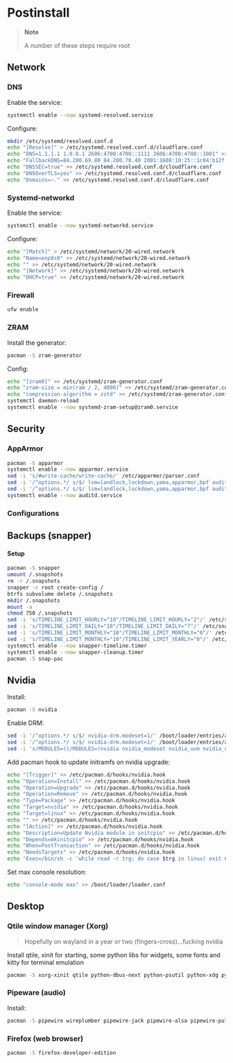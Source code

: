 # Postinstall

> **Note**
>
> A number of these steps require root

## Network

### DNS

Enable the service:

```zsh
systemctl enable --now systemd-resolved.service
```

Configure:

```zsh
mkdir /etc/systemd/resolved.conf.d
echo "[Resolve]" > /etc/systemd.resolved.conf.d/cloudflare.conf
echo "DNS=1.1.1.1 1.0.0.1 2606:4700:4700::1111 2606:4700:4700::1001" >> /etc/systemd.resolved.conf.d/cloudflare.conf
echo "FallbackDNS=84.200.69.80 84.200.70.40 2001:1608:10:25::1c04:b12f 2001:1608:10:25::9249:d69b" >> /etc/systemd.resolved.conf.d/cloudflare.conf
echo "DNSSEC=true" >> /etc/systemd.resolved.conf.d/cloudflare.conf
echo "DNSOverTLS=yes" >> /etc/systemd.resolved.conf.d/cloudflare.conf
echo "Domains=~." >> /etc/systemd.resolved.conf.d/cloudflare.conf
```

### Systemd-networkd

Enable the service:

```zsh
systemctl enable --now systemd-networkd.service
```

Configure:

```zsh
echo "[Match]" > /etc/systemd/network/20-wired.network
echo "Name=enp8s0" >> /etc/systemd/network/20-wired.network
echo "" >> /etc/systemd/network/20-wired.network
echo "[Network]" >> /etc/systemd/network/20-wired.network
echo "DHCP=true" >> /etc/systemd/network/20-wired.network
```

### Firewall

```zsh
ufw enable
```

### ZRAM

Install the generator:

```zsh
pacman -S zram-generator
```

Config:

```zsh
echo "[zram0]" >> /etc/systemd/zram-generator.conf
echo "zram-size = min(ram / 2, 4096)" >> /etc/systemd/zram-generator.conf
echo "compression-algorithm = zstd" >> /etc/systemd/zram-generator.conf
systemctl daemon-reload
systemctl enable --now systemd-zram-setup@zram0.service
```

## Security

### AppArmor

```zsh
pacman -S apparmor
systemctl enable --now apparmor.service
sed -i 's/#write-cache/write-cache/' /etc/apparmor/parser.conf
sed -i '/^options.*/ s/$/ lsm=landlock,lockdown,yama,apparmor,bpf audit=1/' /boot/loader/entries/arch.conf
sed -i '/^options.*/ s/$/ lsm=landlock,lockdown,yama,apparmor,bpf audit=1/' /boot/loader/entries/arch-fallback.conf
systemctl enable --now auditd.service
```

### Configurations

## Backups (snapper)

#### **Setup**

```zsh
pacman -S snapper
umount /.snapshots
rm -r /.snapshots
snapper -c root create-config /
btrfs subvolume delete /.snapshots
mkdir /.snapshots
mount -a
chmod 750 /.snapshots
sed -i 's/TIMELINE_LIMIT_HOURLY="10"/TIMELINE_LIMIT_HOURLY="2"/' /etc/snapper/configs/root
sed -i 's/TIMELINE_LIMIT_DAILY="10"/TIMELINE_LIMIT_DAILY="7"/' /etc/snapper/configs/root
sed -i 's/TIMELINE_LIMIT_MONTHLY="10"/TIMELINE_LIMIT_MONTHLY="0"/' /etc/snapper/configs/root
sed -i 's/TIMELINE_LIMIT_MONTHLY="10"/TIMELINE_LIMIT_YEARLY="0"/' /etc/snapper/configs/root
systemctl enable --now snapper-timeline.timer
systemctl enable --now snapper-cleanup.timer
pacman -S snap-pac
```

## Nvidia

Install:

```zsh
pacman -S nvidia
```

Enable DRM:

```zsh
sed -i '/^options.*/ s/$/ nvidia-drm.modeset=1/' /boot/loader/entries/arch.conf
sed -i '/^options.*/ s/$/ nvidia-drm.modeset=1/' /boot/loader/entries/arch-fallback.conf
sed -i 's/MODULES=()/MODULES=(nvidia nvidia_modeset nvidia_uvm nvidia_drm)/' /etc
```

Add pacman hook to update initramfs on nvidia upgrade:

```zsh
echo "[Trigger]" >> /etc/pacman.d/hooks/nvidia.hook
echo "Operation=Install" >> /etc/pacman.d/hooks/nvidia.hook
echo "Operation=Upgrade" >> /etc/pacman.d/hooks/nvidia.hook
echo "Operation=Remove" >> /etc/pacman.d/hooks/nvidia.hook
echo "Type=Package" >> /etc/pacman.d/hooks/nvidia.hook
echo "Target=nvidia" >> /etc/pacman.d/hooks/nvidia.hook
echo "Target=linux" >> /etc/pacman.d/hooks/nvidia.hook
echo "" >> /etc/pacman.d/hooks/nvidia.hook
echo "[Action]" >> /etc/pacman.d/hooks/nvidia.hook
echo "Description=Update Nvidia module in initcpio" >> /etc/pacman.d/hooks/nvidia.hook
echo "Depends=mkinitcpio" >> /etc/pacman.d/hooks/nvidia.hook
echo "When=PostTransaction" >> /etc/pacman.d/hooks/nvidia.hook
echo "NeedsTargets" >> /etc/pacman.d/hooks/nvidia.hook
echo "Exec=/bin/sh -c 'while read -r trg; do case $trg in linux) exit 0; esac; done; /usr/bin/mkinitcpio -P'" >> /etc/pacman.d/hooks/nvidia.hook
```

Set max console resolution:

```zsh
echo "console-mode max" >> /boot/loader/loader.conf
```

## Desktop

### Qtile window manager (Xorg)

> Hopefully on wayland in a year or two (fingers-cross)...fucking nvidia

Install qtile, xinit for starting, some python libs for widgets, some fonts and kitty for terminal emulation

```zsh
pacman -S xorg-xinit qtile python-dbus-next python-psutil python-xdg python-setproctitle lm_sensors kitty noto-fonts noto-fonts-emoji ttf-dejavu ttf-droid ttf-roboto terminus-font adobe-source-code-pro
```

### Pipeware (audio)

Install:

```zsh
pacman -S pipewire wireplumber pipewire-jack pipewire-alsa pipewire-pulse
```

### Firefox (web browser)

```zsh
pacman -S firefox-developer-edition
```
